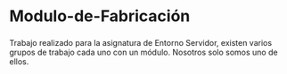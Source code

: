 # Modulo-de-Fabricación

###

Trabajo realizado para la asignatura de Entorno Servidor, existen varios grupos de trabajo cada uno con un módulo. Nosotros solo somos uno de ellos.
